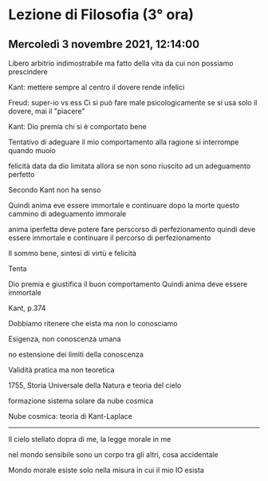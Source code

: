 #  Lezione di Filosofia (3° ora)
## Mercoledì 3 novembre 2021, 12:14:00



Libero arbitrio indimostrabile ma fatto della vita da cui non possiamo prescindere

Kant: mettere sempre al centro il dovere rende infelici


Freud: super-io vs ess
Ci si può fare male psicologicamente se si usa solo il dovere, mai il "piacere"


Kant: Dio premia chi si è comportato bene


Tentativo di adeguare il mio comportamento alla ragione si interrompe quando muoio


felicità data da dio limitata allora se non sono riuscito ad un adeguamento perfetto


Secondo Kant non ha senso


Quindi anima eve essere immortale e continuare dopo la morte questo cammino di adeguamento immorale

anima iperfetta deve potere fare perscorso di perfezionamento quindi deve essere immortale e continuare il percorso di perfezionamento


Il sommo bene, sintesi di virtù e felicità

Tenta

Dio premia e giustifica il buon comportamento
Quindi anima deve essere immortale


Kant, p.374

Dobbiamo ritenere che eista ma non lo conosciamo



Esigenza, non conoscenza umana


no estensione dei limiti della conoscenza


Validità pratica ma non teoretica


1755, Storia Universale della Natura e teoria del cielo

formazione sistema solare da nube cosmica



Nube cosmica: teoria di Kant-Laplace


---


Il cielo stellato dopra di me, la legge morale in me


nel mondo sensibile sono un corpo tra gli altri, cosa accidentale

Mondo morale esiste solo nella misura in cui il mio IO esista
<!--stackedit_data:
eyJoaXN0b3J5IjpbMTY4NDg5NDYwMiwxMTM0NzQ5Nzg5LDIwNT
c3OTQ2NzIsLTE1NzgxMDY0MzRdfQ==
-->